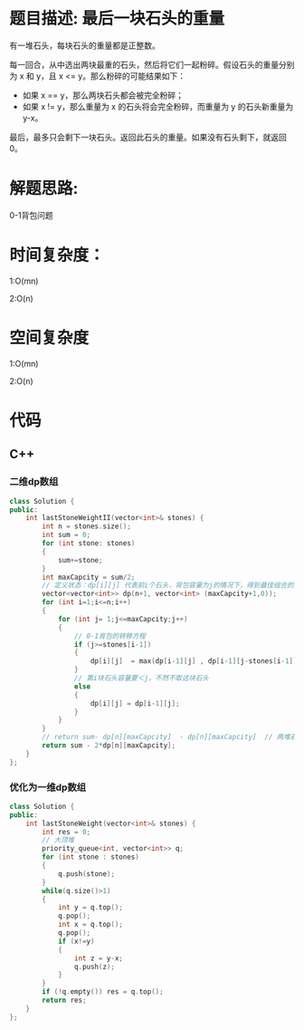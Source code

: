 # 题目描述:  最后一块石头的重量

有一堆石头，每块石头的重量都是正整数。

每一回合，从中选出两块最重的石头，然后将它们一起粉碎。假设石头的重量分别为 x 和 y，且 x <= y。那么粉碎的可能结果如下：

  - 如果 x == y，那么两块石头都会被完全粉碎；
  - 如果 x != y，那么重量为 x 的石头将会完全粉碎，而重量为 y 的石头新重量为 y-x。
  
最后，最多只会剩下一块石头。返回此石头的重量。如果没有石头剩下，就返回 0。

# 解题思路:
0-1背包问题

# 时间复杂度：
  1:O(mn)
  
  2:O(n)
# 空间复杂度
  1:O(mn)
  
  2:O(n)
  
# 代码

## C++
### 二维dp数组
```c++
class Solution {
public:
    int lastStoneWeightII(vector<int>& stones) {
        int n = stones.size();
        int sum = 0;
        for (int stone: stones)
        {
            sum+=stone;
        }
        int maxCapcity = sum/2;
        // 定义状态：dp[i][j] 代表前i个石头，背包容量为j的情况下，得到最佳组合的重量
        vector<vector<int>> dp(n+1, vector<int> (maxCapcity+1,0));
        for (int i=1;i<=n;i++)
        {
            for (int j= 1;j<=maxCapcity;j++)
            {
                // 0-1背包的转移方程
                if (j>=stones[i-1])
                {
                    dp[i][j]  = max(dp[i-1][j] , dp[i-1][j-stones[i-1]]+stones[i-1]);
                }
                // 第i块石头容量要＜j，不然不取这块石头
                else
                {
                    dp[i][j] = dp[i-1][j];
                }
            }
        }
        // return sum- dp[n][maxCapcity]  - dp[n][maxCapcity]  // 两堆石头之差
        return sum - 2*dp[n][maxCapcity];
    }
};
```
### 优化为一维dp数组
```c++
class Solution {
public:
    int lastStoneWeight(vector<int>& stones) {
        int res = 0;
        // 大顶堆
        priority_queue<int, vector<int>> q;
        for (int stone : stones)
        {
            q.push(stone);
        }
        while(q.size()>1)
        {
            int y = q.top();
            q.pop();
            int x = q.top();
            q.pop();
            if (x!=y)
            {
                int z = y-x;
                q.push(z);
            }
        }
        if (!q.empty()) res = q.top();
        return res;
    }
};
```
